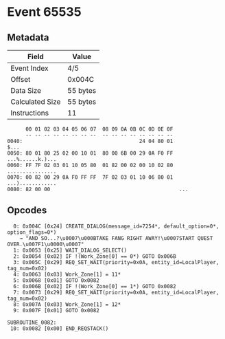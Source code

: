 # Event 65535

## Metadata

| Field           | Value    |
|-----------------|----------|
| Event Index     | 4/5      |
| Offset          | 0x004C   |
| Data Size       | 55 bytes |
| Calculated Size | 55 bytes |
| Instructions    | 11       |

```
      00 01 02 03 04 05 06 07  08 09 0A 0B 0C 0D 0E 0F
      -- -- -- -- -- -- -- --  -- -- -- -- -- -- -- --
0040:                                      24 04 80 01              $...
0050: 80 01 80 25 02 00 10 01  80 00 6B 00 29 0A F0 FF  ...%......k.)...
0060: FF 7F 02 03 01 10 05 80  01 82 00 02 00 10 02 80  ................
0070: 00 82 00 29 0A F0 FF FF  7F 02 03 01 10 06 80 01  ...)............
0080: 82 00 00                                          ...             
```

## Opcodes

```
  0: 0x004C [0x24] CREATE_DIALOG(message_id=7254*, default_option=0*, option_flags=0*)
    → "AND SO...?\u0007\u000BTAKE FANG RIGHT AWAY!\u0007START QUEST OVER.\u007F1\u0000\u0007"
  1: 0x0053 [0x25] WAIT_DIALOG_SELECT()
  2: 0x0054 [0x02] IF !(Work_Zone[0] == 0*) GOTO 0x006B
  3: 0x005C [0x29] REQ_SET_WAIT(priority=0x0A, entity_id=LocalPlayer, tag_num=0x02)
  4: 0x0063 [0x03] Work_Zone[1] = 11*
  5: 0x0068 [0x01] GOTO 0x0082
  6: 0x006B [0x02] IF !(Work_Zone[0] == 1*) GOTO 0x0082
  7: 0x0073 [0x29] REQ_SET_WAIT(priority=0x0A, entity_id=LocalPlayer, tag_num=0x02)
  8: 0x007A [0x03] Work_Zone[1] = 12*
  9: 0x007F [0x01] GOTO 0x0082

SUBROUTINE_0082:
 10: 0x0082 [0x00] END_REQSTACK()
```
